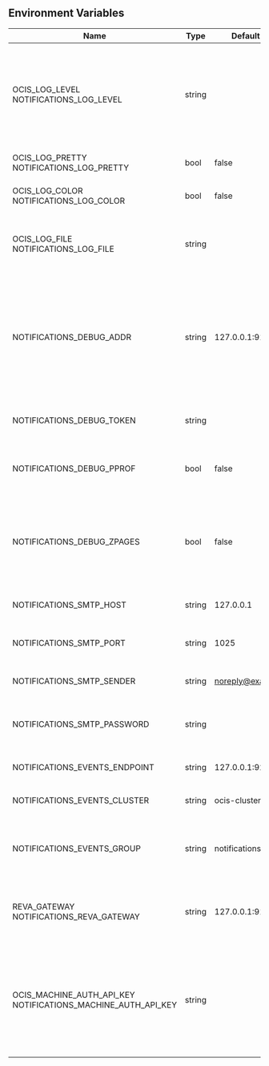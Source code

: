 ## Environment Variables

| Name | Type | Default Value | Description |
|------|------|---------------|-------------|
| OCIS_LOG_LEVEL<br/>NOTIFICATIONS_LOG_LEVEL | string |  | The log level. Valid values are: "panic", "fatal", "error", "warn", "info", "debug", "trace".|
| OCIS_LOG_PRETTY<br/>NOTIFICATIONS_LOG_PRETTY | bool | false | Activates pretty log output.|
| OCIS_LOG_COLOR<br/>NOTIFICATIONS_LOG_COLOR | bool | false | Activates colorized log output.|
| OCIS_LOG_FILE<br/>NOTIFICATIONS_LOG_FILE | string |  | The path to the log file. Activates logging to this file if set.|
| NOTIFICATIONS_DEBUG_ADDR | string | 127.0.0.1:9174 | Bind address of the debug server, where metrics, health, config and debug endpoints will be exposed.|
| NOTIFICATIONS_DEBUG_TOKEN | string |  | Token to secure the metrics endpoint.|
| NOTIFICATIONS_DEBUG_PPROF | bool | false | Enables pprof, which can be used for profiling.|
| NOTIFICATIONS_DEBUG_ZPAGES | bool | false | Enables zpages, which can be used for collecting and viewing in-memory traces.|
| NOTIFICATIONS_SMTP_HOST | string | 127.0.0.1 | SMTP host to connect to.|
| NOTIFICATIONS_SMTP_PORT | string | 1025 | Port of the SMTP host to connect to.|
| NOTIFICATIONS_SMTP_SENDER | string | noreply@example.com | Sender of emails that will be sent.|
| NOTIFICATIONS_SMTP_PASSWORD | string |  | Password of the SMTP host to connect to.|
| NOTIFICATIONS_EVENTS_ENDPOINT | string | 127.0.0.1:9233 | Endpoint of the event system.|
| NOTIFICATIONS_EVENTS_CLUSTER | string | ocis-cluster | Cluster ID of the event system.|
| NOTIFICATIONS_EVENTS_GROUP | string | notifications | Name of the event group / queue on the event system.|
| REVA_GATEWAY<br/>NOTIFICATIONS_REVA_GATEWAY | string | 127.0.0.1:9142 | CS3 gateway used to look up user metadata|
| OCIS_MACHINE_AUTH_API_KEY<br/>NOTIFICATIONS_MACHINE_AUTH_API_KEY | string |  | Machine auth API key used to validate internal requests necessary to access resources from other services.|